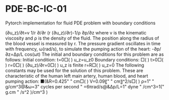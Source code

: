 # PDE-BC-IC-01

Pytorch implementation for fluid PDE problem with boundary conditions

(∂u_z)/∂t=v 1/r  ∂/∂r (r (∂u_z)/∂r)-1/ρ  ∂p/∂z
where v is the kinematic viscosity and ρ is the density of the fluid. The position along the radius of the blood vessel is measured by r. The pressure gradient oscillates in time with frequency, ω(rad/s), to simulate the pumping action of the heart:
-∂p/∂z=Δp/L cos⁡(ωt)
The initial and boundary conditions for this problem are as follows:
Initial condition:
t=0□( ) u_z=u_z0
Boundary conditions: □( ) t>0□( ) r=0□( )  (∂u_z)/∂r=0□( ) u_z is finite
r=R□( ) u_z=0
The following constants may be used for the solution of this problem. These are characteristic of the human left main artery, human blood, and heart pumping action:
■(&R=0.425" " cm□( ) V=0.09〖" " cm〗^2/s□( ) ρ=1" " g/cm^3@&ω=3" cycles per second " =6πrad/s@&Δp/L=1" dyne " /cm^3=1(" g.cm " /s^2 )/cm^3 )
